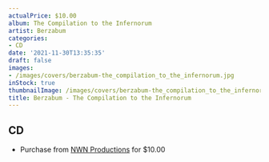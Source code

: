 ```yaml
---
actualPrice: $10.00
album: The Compilation to the Infernorum
artist: Berzabum
categories:
- CD
date: '2021-11-30T13:35:35'
draft: false
images:
- /images/covers/berzabum-the_compilation_to_the_infernorum.jpg
inStock: true
thumbnailImage: /images/covers/berzabum-the_compilation_to_the_infernorum-thumb.jpg
title: Berzabum - The Compilation to the Infernorum
---
```


## CD
* Purchase from [NWN Productions](http://shop.nwnprod.com/index.php?route=product/product&path=93&product_id=17287&sort=pd.name&order=ASC) for $10.00
